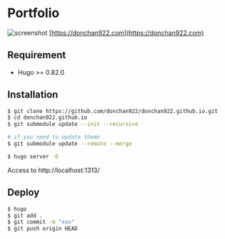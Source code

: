 # Portfolio
![screenshot](https://user-images.githubusercontent.com/31620041/112150921-fb223880-8c23-11eb-9b59-aa7a4bcae08c.png)
[https://donchan922.com](https://donchan922.com)

## Requirement
- Hugo >= 0.82.0

## Installation
```bash
$ git clone https://github.com/donchan922/donchan922.github.io.git
$ cd donchan922.github.io
$ git submodule update --init --recursive

# if you need to update theme
$ git submodule update --remote --merge

$ hugo server -D
```

Access to http://localhost:1313/

## Deploy
```bash
$ hugo
$ git add .
$ git commit -m "xxx"
$ git push origin HEAD
```
